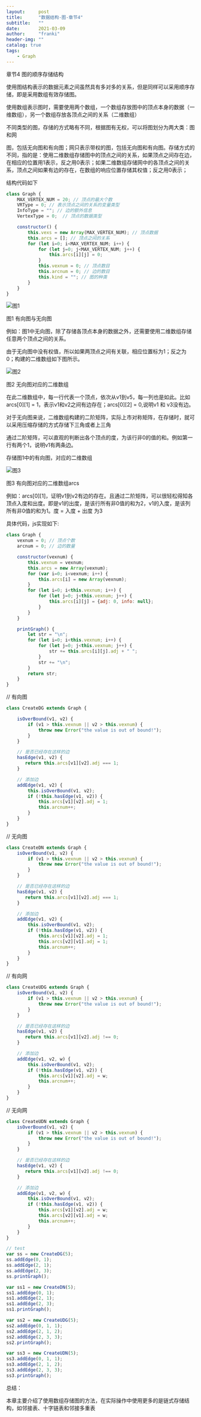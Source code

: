 ```yaml
---
layout:     post
title:      "数据结构-图-章节4"
subtitle:   ""
date:       2021-03-09
author:     "franki"
header-img: ""
catalog: true
tags:
    - Graph
---
```



章节4 图的顺序存储结构

使用图结构表示的数据元素之间虽然具有多对多的关系，但是同样可以采用顺序存储，即是采用数组有效存储图。

使用数组表示图时，需要使用两个数组，一个数组存放图中的顶点本身的数据（一维数组），另一个数组存放各顶点之间的关系（二维数组）

不同类型的图，存储的方式略有不同，根据图有无权，可以将图划分为两大类：图和网

图，包括无向图和有向图；网只表示带权的图，包括无向图和有向图。存储方式的不同，指的是：使用二维数组存储图中的顶点之间的关系，如果顶点之间存在边，在相应的位置用1表示，反之用0表示；如果二维数组存储网中的各顶点之间的关系，顶点之间如果有边的存在，在数组的响应位置存储其权值；反之用0表示；

结构代码如下

```js
class Graph {
    MAX_VERTEX_NUM = 20; // 顶点的最大个数
    VRType = 0; // 表示顶点之间的关系的变量类型
    InfoType = ""; // 边的额外信息
    VertexType = 0;  // 顶点的数据类型

    constructor() {
        this.vexs = new Array(MAX_VERTEX_NUM); // 顶点数据
        this.arcs = []; // 顶点之间的关系
        for (let i=0; i<MAX_VERTEX_NUM; i++) {
            for (let j=0; j<MAX_VERTEX_NUM; j++) {
                this.arcs[i][j] = 0;
            }
            this.vexnum = 0; // 顶点数目
            this.arcnum = 0; // 边的数目
            this.kind = ""; // 图的种类
        }
    }
}
```

![图1](/images/posts/graph/chapter4-1.png)

图1 有向图与无向图

例如：图1中无向图，除了存储各顶点本身的数据之外，还需要使用二维数组存储任意两个顶点之间的关系。

由于无向图中没有权值，所以如果两顶点之间有关联，相应位置标为1；反之为0；构建的二维数组如下图所示。

![图2](/images/posts/graph/chapter4-2.png)

图2 无向图对应的二维数组

在此二维数组中，每一行代表一个顶点，依次从v1到v5，每一列也是如此。比如arcs[0][1] = 1，表示v1和v2之间有边存在；arcs[0][2] = 0,说明v1 和 v3没有边。

对于无向图来说，二维数组构建的二阶矩阵，实际上市对称矩阵，在存储时，就可以采用压缩存储的方式存储下三角或者上三角

通过二阶矩阵，可以直观的判断出各个顶点的度，为该行非0的值的和。例如第一行有两个1，说明v1有两条边。

存储图1中的有向图，对应的二维数组

![图3](/images/posts/graph/chapter4-3.png)

图3 有向图对应的二维数组arcs

例如：arcs[0][1]，证明v1到v2有边的存在。且通过二阶矩阵，可以很轻松得知各顶点入度和出度。即是v1的出度，是该行所有非0值的和为2，v1的入度，是该列所有非0值的和为1。度 = 入度 + 出度 为3

具体代码，js实现如下:

```js
class Graph {
    vexnum = 0; // 顶点个数
    arcnum = 0; // 边的数量

    constructor(vexnum) {
        this.vexnum = vexnum;
        this.arcs = new Array(vexnum);
        for (var i=0; i<vexnum; i++) {
            this.arcs[i] = new Array(vexnum);
        }
        for (let i=0; i<this.vexnum; i++) {
            for (let j=0; j<this.vexnum; j++) {
                this.arcs[i][j] = {adj: 0, info: null};
            }
        }
    }

    printGraph() {
        let str = "\n";
        for (let i=0; i<this.vexnum; i++) {
            for (let j=0; j<this.vexnum; j++) {
                str += this.arcs[i][j].adj + " ";
            }
            str += "\n";
        }
        return str;
    }
}
```

// 有向图

```js
class CreateDG extends Graph {

    isOverBound(v1, v2) {
        if (v1 > this.vexnum || v2 > this.vexnum) {
            throw new Error("the value is out of bound!");
        }
    }

    // 是否已经存在这样的边
    hasEdge(v1, v2) {
       return this.arcs[v1][v2].adj === 1;
    }

    // 添加边
    addEdge(v1, v2) {
        this.isOverBound(v1, v2);
        if (!this.hasEdge(v1, v2)) {
            this.arcs[v1][v2].adj = 1;
            this.arcnum++;
        }
    }
}
```

// 无向图

```js
class CreateDN extends Graph {
    isOverBound(v1, v2) {
        if (v1 > this.vexnum || v2 > this.vexnum) {
            throw new Error("the value is out of bound!");
        }
    }

    // 是否已经存在这样的边
    hasEdge(v1, v2) {
       return this.arcs[v1][v2].adj === 1;
    }

    // 添加边
    addEdge(v1, v2) {
        this.isOverBound(v1, v2);
        if (!this.hasEdge(v1, v2)) {
            this.arcs[v1][v2].adj = 1;
            this.arcs[v2][v1].adj = 1;
            this.arcnum++;
        }
    }
}
```

// 有向网

```js
class CreateUDG extends Graph {
    isOverBound(v1, v2) {
        if (v1 > this.vexnum || v2 > this.vexnum) {
            throw new Error("the value is out of bound!");
        }
    }

    // 是否已经存在这样的边
    hasEdge(v1, v2) {
       return this.arcs[v1][v2].adj !== 0;
    }

    // 添加边
    addEdge(v1, v2, w) {
        this.isOverBound(v1, v2);
        if (!this.hasEdge(v1, v2)) {
            this.arcs[v1][v2].adj = w;
            this.arcnum++;
        }
    }
}
```

// 无向网

```js
class CreateUDN extends Graph {
    isOverBound(v1, v2) {
        if (v1 > this.vexnum || v2 > this.vexnum) {
            throw new Error("the value is out of bound!");
        }
    }

    // 是否已经存在这样的边
    hasEdge(v1, v2) {
       return this.arcs[v1][v2].adj !== 0;
    }

    // 添加边
    addEdge(v1, v2, w) {
        this.isOverBound(v1, v2);
        if (!this.hasEdge(v1, v2)) {
            this.arcs[v1][v2].adj = w;
            this.arcs[v2][v1].adj = w;
            this.arcnum++;
        }
    }
}
```

```js
// test
var ss = new CreateDG(5);
ss.addEdge(0, 1);
ss.addEdge(2, 1);
ss.addEdge(2, 3);
ss.printGraph();

var ss1 = new CreateDN(5);
ss1.addEdge(0, 1);
ss1.addEdge(2, 1);
ss1.addEdge(2, 3);
ss1.printGraph();

var ss2 = new CreateUDG(5);
ss2.addEdge(0, 1, 1);
ss2.addEdge(2, 1, 2);
ss2.addEdge(2, 3, 3);
ss2.printGraph();

var ss3 = new CreateUDN(5);
ss3.addEdge(0, 1, 1);
ss3.addEdge(2, 1, 2);
ss3.addEdge(2, 3, 3);
ss3.printGraph();
```

总结：

本章主要介绍了使用数组存储图的方法，在实际操作中使用更多的是链式存储结构，如邻接表、十字链表和邻接多重表
